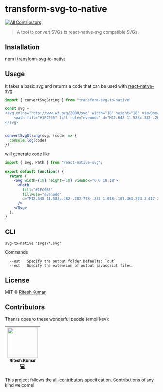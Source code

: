 # transform-svg-to-native 
[![All Contributors](https://img.shields.io/badge/all_contributors-1-orange.svg?style=flat-square)](#contributors)

> A tool to convert SVGs to react-native-svg compatible SVGs.

## Installation
npm i transform-svg-to-native

## Usage
It takes a basic svg and returns a code that can be used with [react-native-svg](https://github.com/react-native-community/react-native-svg)

```js
import { convertSvgString } from "transform-svg-to-native"

const svg = `
<svg xmlns="http://www.w3.org/2000/svg" width="18" height="18" viewBox="0 0 18 18">
    <path fill="#1FC055" fill-rule="evenodd" d="M12.648 11.583c.382-.202.778-.253 1.018-.107.363.223 3.417 2.255 3.674 2.435.258.18.382.694.028 1.199-.352.504-1.977 2.497-2.665 2.477-.69-.023-3.557-.086-8.962-5.493C.336 6.688.272 3.821.251 3.132.227 2.442 2.22.817 2.725.465c.505-.352 1.02-.22 1.2.028.203.282 2.211 3.326 2.432 3.675.152.239.096.636-.106 1.019-.2.383-1.037 1.845-1.037 1.845s.59 1.007 2.585 3.002c1.997 1.996 3.003 2.587 3.003 2.587s1.462-.837 1.845-1.038z"/>
</svg>
`

convertSvgString(svg, (code) => {
  console.log(code)
})
```

will generate code like

```jsx
import { Svg, Path } from "react-native-svg";

export default function() {
  return (
    <Svg width={18} height={18} viewBox="0 0 18 18">
      <Path
        fill="#1FC055"
        fillRule="evenodd"
        d="M12.648 11.583c.382-.202.778-.253 1.018-.107.363.223 3.417 2.255 3.674 2.435.258.18.382.694.028 1.199-.352.504-1.977 2.497-2.665 2.477-.69-.023-3.557-.086-8.962-5.493C.336 6.688.272 3.821.251 3.132.227 2.442 2.22.817 2.725.465c.505-.352 1.02-.22 1.2.028a294.69 294.69 0 0 1 2.432 3.675c.152.239.096.636-.106 1.019-.2.383-1.037 1.845-1.037 1.845s.59 1.007 2.585 3.002c1.997 1.996 3.003 2.587 3.003 2.587s1.462-.837 1.845-1.038z"
      />
    </Svg>
  );
}
```

## CLI

```
svg-to-native 'svgs/*.svg'
```

Commands
```
  --out   Specify the output folder.Defaults: `out`
  --ext   Specify the extension of output javascript files. 
```

## License

MIT © [Ritesh Kumar](riteshkr.com)


## Contributors

Thanks goes to these wonderful people ([emoji key](https://github.com/kentcdodds/all-contributors#emoji-key)):

<!-- ALL-CONTRIBUTORS-LIST:START - Do not remove or modify this section -->
| [<img src="https://avatars3.githubusercontent.com/u/5389035?v=4" width="100px;"/><br /><sub>Ritesh Kumar</sub>](http://riteshkr.com)<br />[💻](https://github.com/transform-it/transform-svg-to-native/commits?author=ritz078 "Code") |
| :---: |
<!-- ALL-CONTRIBUTORS-LIST:END -->

This project follows the [all-contributors](https://github.com/kentcdodds/all-contributors) specification. Contributions of any kind welcome!